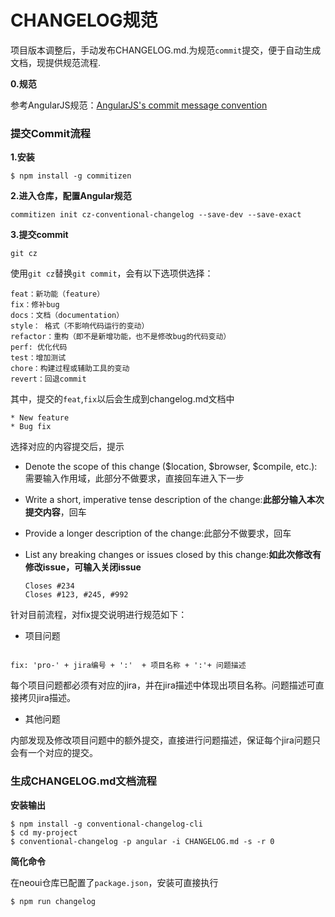 # CHANGELOG规范

项目版本调整后，手动发布CHANGELOG.md.为规范`commit`提交，便于自动生成文档，现提供规范流程.

**0.规范**

参考AngularJS规范：[AngularJS's commit message convention](https://github.com/angular/angular.js/blob/master/CONTRIBUTING.md#-git-commit-guidelines) 

### 提交Commit流程

**1.安装**

```
$ npm install -g commitizen
```

**2.进入仓库，配置Angular规范**

```
commitizen init cz-conventional-changelog --save-dev --save-exact
```

**3.提交commit**

```
git cz
```

使用`git cz`替换`git commit`，会有以下选项供选择：

```
feat：新功能（feature）
fix：修补bug
docs：文档（documentation）
style： 格式（不影响代码运行的变动）
refactor：重构（即不是新增功能，也不是修改bug的代码变动）
perf: 优化代码
test：增加测试
chore：构建过程或辅助工具的变动
revert：回退commit
```



其中，提交的`feat`,`fix`以后会生成到changelog.md文档中

```
* New feature
* Bug fix
```

选择对应的内容提交后，提示

* Denote the scope of this change ($location, $browser, $compile, etc.):需要输入作用域，此部分不做要求，直接回车进入下一步

* Write a short, imperative tense description of the change:**此部分输入本次提交内容**，回车

* Provide a longer description of the change:此部分不做要求，回车

* List any breaking changes or issues closed by this change:**如此次修改有修改issue，可输入关闭issue**

  ```
  Closes #234
  Closes #123, #245, #992
  ```

针对目前流程，对fix提交说明进行规范如下：

* 项目问题

```

fix: 'pro-' + jira编号 + ':'  + 项目名称 + ':'+ 问题描述

```
每个项目问题都必须有对应的jira，并在jira描述中体现出项目名称。问题描述可直接拷贝jira描述。

* 其他问题

内部发现及修改项目问题中的额外提交，直接进行问题描述，保证每个jira问题只会有一个对应的提交。

### 生成CHANGELOG.md文档流程

**安装输出**

```
$ npm install -g conventional-changelog-cli
$ cd my-project
$ conventional-changelog -p angular -i CHANGELOG.md -s -r 0
```

**简化命令**

在neoui仓库已配置了`package.json`，安装可直接执行

```
$ npm run changelog
```

